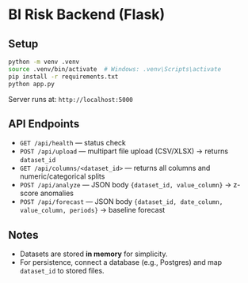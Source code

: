 # BI Risk Backend (Flask)

## Setup
```bash
python -m venv .venv
source .venv/bin/activate  # Windows: .venv\Scripts\activate
pip install -r requirements.txt
python app.py
```

Server runs at: `http://localhost:5000`

## API Endpoints
- `GET /api/health` — status check
- `POST /api/upload` — multipart file upload (CSV/XLSX) -> returns `dataset_id`
- `GET /api/columns/<dataset_id>` — returns all columns and numeric/categorical splits
- `POST /api/analyze` — JSON body `{dataset_id, value_column}` -> z-score anomalies
- `POST /api/forecast` — JSON body `{dataset_id, date_column, value_column, periods}` -> baseline forecast

## Notes
- Datasets are stored **in memory** for simplicity.
- For persistence, connect a database (e.g., Postgres) and map `dataset_id` to stored files.

